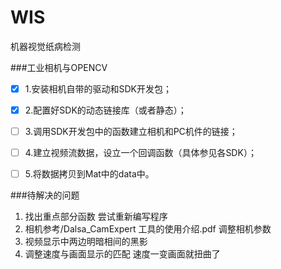 # WIS

机器视觉纸病检测


###工业相机与OPENCV   


- [x] 1.安装相机自带的驱动和SDK开发包；       
- [x] 2.配置好SDK的动态链接库（或者静态）；   
- [ ] 3.调用SDK开发包中的函数建立相机和PC机件的链接；   
- [ ] 4.建立视频流数据，设立一个回调函数（具体参见各SDK）；   
- [ ] 5.将数据拷贝到Mat中的data中。   


###待解决的问题


1. 找出重点部分函数 尝试重新编写程序   
2. 相机参考/Dalsa_CamExpert 工具的使用介绍.pdf 调整相机参数   
3. 视频显示中两边明暗相间的黑影    
4. 调整速度与画面显示的匹配 速度一变画面就扭曲了   
